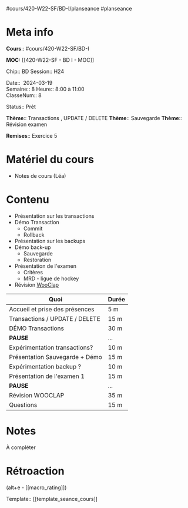 #cours/420-W22-SF/BD-I/planseance #planseance
# Meta info

**Cours**:: #cours/420-W22-SF/BD-I 

**MOC:** [[420-W22-SF - BD I - MOC]]

Chip::  <span class="chip cours-1">BD</span>
Session:: H24

Date::  2024-03-19  
Semaine:: 8
Heure:: 8:00 à 11:00  
ClasseNum:: 8

Status:: <span class="chip ready">Prêt</span> 

**Thème**:: Transactions , UPDATE / DELETE 
**Thème**:: Sauvegarde
**Thème**:: Révision examen

**Remises**:: Exercice 5

# Matériel du cours
* Notes de cours (Léa)
# Contenu
* Présentation sur les transactions
* Démo Transaction
	* Commit
	* Rollback
* Présentation sur les backups
* Démo back-up
	* Sauvegarde
	* Restoration
* Présentation de l'examen
	* Critères
	* MRD - ligue de hockey
* Révision [WooClap](https://app.wooclap.com/events/EFPTOQ/0)

| Quoi                           | Durée |
| ------------------------------ | ----- |
| Accueil et prise des présences | 5 m   |
| Transactions / UPDATE / DELETE | 15 m  |
| DÉMO Transactions              | 30 m  |
| **PAUSE**                      | ...   |
| Expérimentation transactions?  | 10 m  |
| Présentation Sauvegarde + Démo | 15 m  |
| Expérimentation backup ?       | 10 m  |
| Présentation de l'examen 1     | 15 m  |
| **PAUSE**                      | ...   |
| Révision WOOCLAP               | 35 m  |
| Questions                      | 15 m  |
# Notes
À compléter

# Rétroaction
(alt+e - [[macro_rating]])

Template:: [[template_seance_cours]]